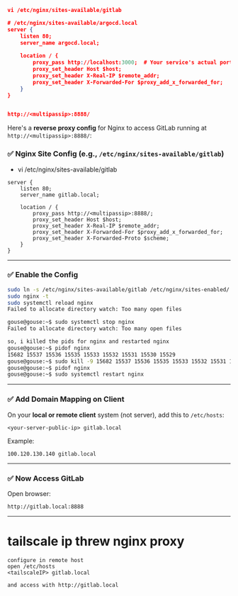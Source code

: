 ```json
vi /etc/nginx/sites-available/gitlab

# /etc/nginx/sites-available/argocd.local
server {
    listen 80;
    server_name argocd.local;
    
    location / {
        proxy_pass http://localhost:3000;  # Your service's actual port
        proxy_set_header Host $host;
        proxy_set_header X-Real-IP $remote_addr;
        proxy_set_header X-Forwarded-For $proxy_add_x_forwarded_for;
    }
}


http://<multipassip>:8888/
```

Here's a **reverse proxy config** for Nginx to access GitLab running at `http://<multipassip>:8888/`:

### ✅ Nginx Site Config (e.g., `/etc/nginx/sites-available/gitlab`)
- vi /etc/nginx/sites-available/gitlab
```nginx
server {
    listen 80;
    server_name gitlab.local;

    location / {
        proxy_pass http://<multipassip>:8888/;
        proxy_set_header Host $host;
        proxy_set_header X-Real-IP $remote_addr;
        proxy_set_header X-Forwarded-For $proxy_add_x_forwarded_for;
        proxy_set_header X-Forwarded-Proto $scheme;
    }
}
```

---

### ✅ Enable the Config

```bash
sudo ln -s /etc/nginx/sites-available/gitlab /etc/nginx/sites-enabled/
sudo nginx -t
sudo systemctl reload nginx
Failed to allocate directory watch: Too many open files

gouse@gouse:~$ sudo systemctl stop nginx
Failed to allocate directory watch: Too many open files

so, i killed the pids for nginx and restarted nginx
gouse@gouse:~$ pidof nginx
15682 15537 15536 15535 15533 15532 15531 15530 15529
gouse@gouse:~$ sudo kill -9 15682 15537 15536 15535 15533 15532 15531 15530 15529
gouse@gouse:~$ pidof nginx
gouse@gouse:~$ sudo systemctl restart nginx
```

---

### ✅ Add Domain Mapping on Client

On your **local or remote client** system (not server), add this to `/etc/hosts`:

```text
<your-server-public-ip> gitlab.local
```

Example:

```text
100.120.130.140 gitlab.local
```

---

### ✅ Now Access GitLab

Open browser:

```
http://gitlab.local:8888
```

---

# tailscale ip threw nginx proxy
```Shell
configure in remote host
open /etc/hosts
<tailscaleIP> gitlab.local

and access with http://gitlab.local
```